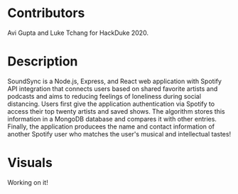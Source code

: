 # Contributors
Avi Gupta and Luke Tchang for HackDuke 2020.

# Description
SoundSync is a Node.js, Express, and React web application with Spotify API integration that connects users based on shared favorite artists and podcasts and aims to reducing feelings of loneliness during social distancing. Users first give the application authentication via Spotify to access their top twenty artists and saved shows. The algorithm stores this information in a MongoDB database and compares it with other entries. Finally, the application producees the name and contact information of another Spotify user who matches the user's musical and intellectual tastes!

# Visuals
Working on it!
